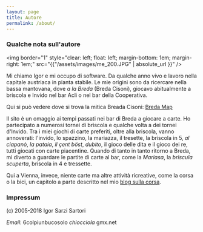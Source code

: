 ```yaml
---
layout: page
title: Autore
permalink: /about/
---
```


### Qualche nota sull'autore

<img border="1" style="clear: left; float: left; margin-bottom: 1em; margin-right: 1em;" src="{{"/assets/images/me_200.JPG" | absolute_url }}" />


Mi chiamo Igor e mi occupo di software. Da qualche anno vivo e
lavoro nella capitale austriaca in pianta stabile. 
Le mie origini sono da ricercare nella bassa mantovana, dove _a la Breda_ (Breda Cisoni), giocavo abitualmente a 
briscola e Invido nel bar Acli o nel bar della Cooperativa.

Qui si può vedere dove si trova la mitica Breada Cisoni:
<a href="http://maps.google.com/maps?f=q&hl=it&q=+Breda+Cisoni+Italy&om=1">Breda Map</a>

Il sito è un omaggio ai tempi passati nei bar di Breda a giocare a carte. 
Ho partecipato a numerosi tornei di briscola e qualche volta 
a dei tornei d'Invido. Tra i miei giochi di carte preferiti,
oltre alla briscola, vanno annoverati: l'invido, lo spazzino, la mariazza, il tresette,
la briscola in 5, _al ciapanò_, _la pataia_, _il çent böst_, _dubito_,
il gioco delle dita e il gioco dei re, tutti giocati con
carte piacentine. 
Quando di tanto in tanto ritorno a Breda, mi diverto a guardare le partite di carte al bar, come 
la _Mariasa_, la _briscula scuperta_, briscola in 4 e tressette.

Qui a Vienna, invece, niente carte ma altre attività ricreative, come la corsa o la bici, un capitolo a parte
descritto nel mio [blog sulla corsa](http://stesosopra.blogspot.co.at/).


### Impressum

(c) 2005-2018 Igor Sarzi Sartori<br/>


*Email*: 6colpiunbucosolo _chiocciola_ gmx.net 
